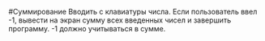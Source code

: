 #Суммирование
Вводить с клавиатуры числа.
Если пользователь ввел -1, вывести на экран сумму всех введенных чисел и завершить программу.
-1 должно учитываться в сумме.